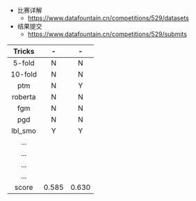 * 比赛详解
  * https://www.datafountain.cn/competitions/529/datasets
* 结果提交
  * https://www.datafountain.cn/competitions/529/submits


| Tricks | - | - |
| :----: | :----: | :----: |
| 5-fold | N | N |
| 10-fold | N | N |
| ptm | N | Y |
| roberta | N | N |
| fgm | N | N |
| pgd | N | N |
| lbl_smo | Y | Y |
| ... |  |  |
| ... |  |  |
| ... |  |  |
| ... |  |  |
| score | 0.585 | 0.630 |
